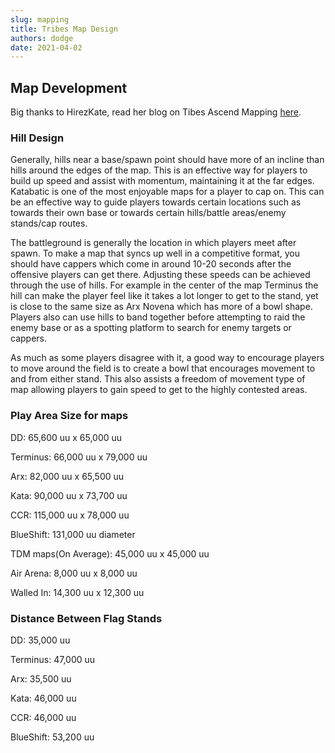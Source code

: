 ```yaml
---
slug: mapping
title: Tribes Map Design
authors: dodge
date: 2021-04-02
---
```


## Map Development

Big thanks to HirezKate, read her blog on Tibes Ascend Mapping [here](https://katelyn-mp.com/wp/?cat=8).

### Hill Design

Generally, hills near a base/spawn point should have more of an incline than hills around the edges of the map. This is an effective way for players to build up speed and assist with momentum, maintaining it at the far edges. Katabatic is one of the most enjoyable maps for a player to cap on. This can be an effective way to guide players towards certain locations such as towards their own base or towards certain hills/battle areas/enemy stands/cap routes.

The battleground is generally the location in which players meet after spawn. To make a map that syncs up well in a competitive format, you should have cappers which come in around 10-20 seconds after the offensive players can get there. Adjusting these speeds can be achieved through the use of hills. For example in the center of the map Terminus the hill can make the player feel like it takes a lot longer to get to the stand, yet is close to the same size as Arx Novena which has more of a bowl shape. Players also can use hills to band together before attempting to raid the enemy base or as a spotting platform to search for enemy targets or cappers.

As much as some players disagree with it, a good way to encourage players to move around the field is to create a bowl that encourages movement to and from either stand. This also assists a freedom of movement type of map allowing players to gain speed to get to the highly contested areas. 

### Play Area Size for maps

DD: 65,600 uu x 65,000 uu

Terminus: 66,000 uu x 79,000 uu

Arx: 82,000 uu x 65,500 uu

Kata: 90,000 uu x 73,700 uu

CCR: 115,000 uu x 78,000 uu

BlueShift: 131,000 uu diameter

TDM maps(On Average): 45,000 uu x 45,000 uu

Air Arena: 8,000 uu x 8,000 uu

Walled In: 14,300 uu x 12,300 uu

### Distance Between Flag Stands

DD: 35,000 uu

Terminus: 47,000 uu

Arx: 35,500 uu

Kata: 46,000 uu

CCR: 46,000 uu

BlueShift: 53,200 uu
